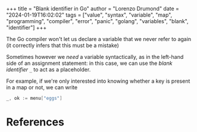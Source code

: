 +++
title = "Blank identifier in Go"
author = "Lorenzo Drumond"
date = "2024-01-19T16:02:02"
tags = ["value",  "syntax",  "variable",  "map",  "programming",  "compiler",  "error",  "panic",  "golang",  "variables",  "blank",  "identifier"]
+++


The Go compiler won't let us declare a variable that we never refer to again (it correctly infers that this must be a mistake)

Sometimes however we _need_ a variable syntactically, as in the left-hand side of an assignment statement: in this case, we can use the _blank identifier_ `_` to act as a placeholder.

For example, if we're only interested into knowing whether a key is present in a map or not, we can write
```go
_, ok := menu["eggs"]
```

# References
